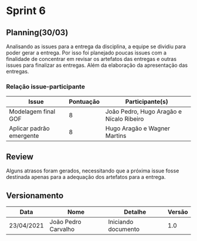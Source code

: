 # Sprint 6

## Planning(30/03)

Analisando as issues para a entrega da disciplina, a equipe se dividiu para poder gerar a entrega. Por isso foi planejado poucas issues com a finalidade de concentrar em revisar os artefatos das entregas e outras issues para finalizar as entregas. Além da elaboração da apresentação das entregas. 

### Relação issue-participante

|Issue|Pontuação|Participante(s)|
|---|---|---|
|Modelagem final GOF|8|João Pedro, Hugo Aragão e Nícalo Ribeiro|
|Aplicar padrão emergente|8|Hugo Aragão e Wagner Martins|

## Review

Alguns atrasos foram gerados, necessitando que a próxima issue fosse destinada apenas para a adequação dos artefatos para a entrega. 

## Versionamento

|Data|Nome|Detalhe|Versão|
|---|---|---|---|
|23/04/2021|João Pedro Carvalho|Iniciando documento|1.0|